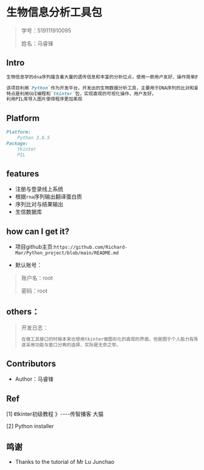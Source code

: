 # 生物信息分析工具包

>学号：519111910095
>
>姓名：马睿锋

## Intro

```markdown
生物信息学的dna序列蕴含着大量的遗传信息和丰富的分析位点，使用一款用户友好、操作简单的生信序列分析工具能为序列分析的工作提供巨大的帮助，因此，开发一款整合了序列翻译（自动查找编码区段）、序列比对、氨基酸性质信息查询的综合工具，来方便大家对dna序列翻译相关工作的研究。

该项目利用`Python`作为开发平台，开发出的生物数据分析工具，主要用于DNA序列的比对和最佳匹配输出、智能化翻译RNA并输出翻译结果。
特点是利用GUI编程和`tkinter`包，实现直观的可视化操作，用户友好。
利用PIL库导入图片使得程序更加美观
```



## Platform

```markdown
Platform:
	Python 3.8.5
Package:
	tkinter
	PIL
```



## features

- 注册与登录线上系统
- 根据`rna`序列输出翻译蛋白质
- 序列比对与结果输出
- 生信数据库



## how can I get it?

- 项目github主页:`https://github.com/Richard-Mar/Python_project/blob/main/README.md`	

- 默认账号：

>账户名：root
>
>密码：root


## others：

>开发日志：
>
>```python
>在做工具接口的时候本来也想用tkinter做图形化的直观的界面，但是囿于个人能力有限，在调用次级窗口总会出现上一级窗口的构件进入次级窗口的问题，调试多次未果，加上时间紧迫，来不及继续改进。
>遂采用功能与窗口分离的选择，实际是无奈之举。
>```

## Contributors

- Author：马睿锋

## Ref

[1] 《tkinter初级教程 》----传智播客 ⼤猫

[2] Python installer


## 鸣谢

- Thanks to the tutorial of Mr Lu Junchao
